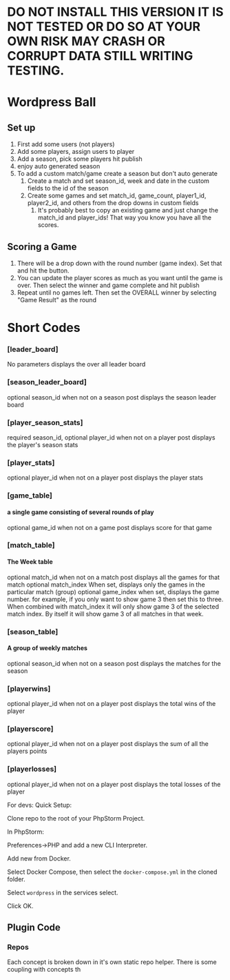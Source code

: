 # DO NOT INSTALL THIS VERSION IT IS NOT TESTED OR DO SO AT YOUR OWN RISK MAY CRASH OR CORRUPT DATA STILL WRITING TESTING.
# Wordpress Ball

## Set up

1. First add some users (not players)
2. Add some players, assign users to player
3. Add a season, pick some players hit publish
4. enjoy auto generated season
5. To add a custom match/game create a season but don't auto generate
   1. Create a match and set season_id, week and date in the custom fields to the id of the season
   2. Create some games and set match_id, game_count, player1_id, player2_id, and others from the drop downs in custom fields
      1. It's probably best to copy an existing game and just change the match_id and player_ids! That way you know you have all the scores.

## Scoring a Game
   1. There will be a drop down with the round number (game index). Set that and hit the button.
   2. You can update the player scores as much as you want until the game is over. Then select the winner and game complete and hit publish
   3. Repeat until no games left. Then set the OVERALL winner by selecting "Game Result" as the round 
# Short Codes
### [leader_board]
No parameters displays the over all leader board


### [season_leader_board] 
optional season_id when not on a season post displays the season leader board

### [player_season_stats]
required season_id, 
optional player_id when not on a player post displays the player's season stats

### [player_stats]
optional player_id when not on a player post displays the player stats

### [game_table]
#### a single game consisting of several rounds of play
optional game_id when not on a game post displays score for that game

### [match_table]
#### The Week table
optional match_id when not on a match post displays all the games for that match
optional match_index  When set, displays only the games in the particular match (group)
optional game_index when set, displays the game number. for example, if you only want to show 
game 3 then set this to three. When combined with match_index it will only show game 3 of the selected
match index. By itself it will show game 3 of all matches in that week. 

### [season_table]
#### A group of weekly matches
optional season_id when not on a season post displays the matches for the season

### [playerwins]
optional player_id when not on a player post displays the total wins of the player

### [playerscore]
optional player_id when not on a player post displays the sum of all the players points

### [playerlosses]
optional player_id when not on a player post displays the total losses of the player

For devs:
Quick Setup:

Clone repo to the root of your PhpStorm Project.

In PhpStorm:

Preferences->PHP and add a new CLI Interpreter.

Add new from Docker.

Select Docker Compose, then select the `docker-compose.yml` in the cloned folder.

Select `wordpress` in the services select.

Click OK.

## Plugin Code

### Repos

Each concept is broken down in it's own static repo helper.
There is some coupling with concepts th

